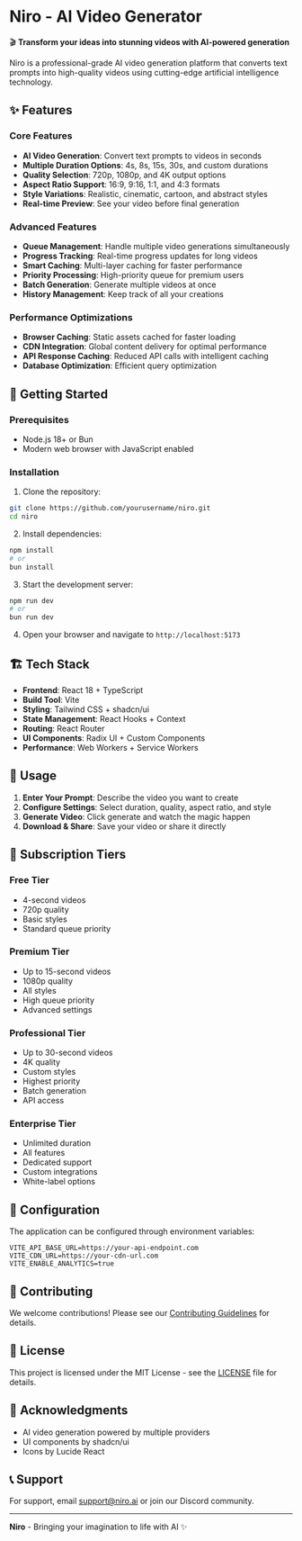 # Niro - AI Video Generator

🎬 **Transform your ideas into stunning videos with AI-powered generation**

Niro is a professional-grade AI video generation platform that converts text prompts into high-quality videos using cutting-edge artificial intelligence technology.

## ✨ Features

### Core Features
- **AI Video Generation**: Convert text prompts to videos in seconds
- **Multiple Duration Options**: 4s, 8s, 15s, 30s, and custom durations
- **Quality Selection**: 720p, 1080p, and 4K output options
- **Aspect Ratio Support**: 16:9, 9:16, 1:1, and 4:3 formats
- **Style Variations**: Realistic, cinematic, cartoon, and abstract styles
- **Real-time Preview**: See your video before final generation

### Advanced Features
- **Queue Management**: Handle multiple video generations simultaneously
- **Progress Tracking**: Real-time progress updates for long videos
- **Smart Caching**: Multi-layer caching for faster performance
- **Priority Processing**: High-priority queue for premium users
- **Batch Generation**: Generate multiple videos at once
- **History Management**: Keep track of all your creations

### Performance Optimizations
- **Browser Caching**: Static assets cached for faster loading
- **CDN Integration**: Global content delivery for optimal performance
- **API Response Caching**: Reduced API calls with intelligent caching
- **Database Optimization**: Efficient query optimization

## 🚀 Getting Started

### Prerequisites
- Node.js 18+ or Bun
- Modern web browser with JavaScript enabled

### Installation

1. Clone the repository:
```bash
git clone https://github.com/yourusername/niro.git
cd niro
```

2. Install dependencies:
```bash
npm install
# or
bun install
```

3. Start the development server:
```bash
npm run dev
# or
bun run dev
```

4. Open your browser and navigate to `http://localhost:5173`

## 🏗️ Tech Stack

- **Frontend**: React 18 + TypeScript
- **Build Tool**: Vite
- **Styling**: Tailwind CSS + shadcn/ui
- **State Management**: React Hooks + Context
- **Routing**: React Router
- **UI Components**: Radix UI + Custom Components
- **Performance**: Web Workers + Service Workers

## 📖 Usage

1. **Enter Your Prompt**: Describe the video you want to create
2. **Configure Settings**: Select duration, quality, aspect ratio, and style
3. **Generate Video**: Click generate and watch the magic happen
4. **Download & Share**: Save your video or share it directly

## 🎯 Subscription Tiers

### Free Tier
- 4-second videos
- 720p quality
- Basic styles
- Standard queue priority

### Premium Tier
- Up to 15-second videos
- 1080p quality
- All styles
- High queue priority
- Advanced settings

### Professional Tier
- Up to 30-second videos
- 4K quality
- Custom styles
- Highest priority
- Batch generation
- API access

### Enterprise Tier
- Unlimited duration
- All features
- Dedicated support
- Custom integrations
- White-label options

## 🔧 Configuration

The application can be configured through environment variables:

```env
VITE_API_BASE_URL=https://your-api-endpoint.com
VITE_CDN_URL=https://your-cdn-url.com
VITE_ENABLE_ANALYTICS=true
```

## 🤝 Contributing

We welcome contributions! Please see our [Contributing Guidelines](CONTRIBUTING.md) for details.

## 📄 License

This project is licensed under the MIT License - see the [LICENSE](LICENSE) file for details.

## 🙏 Acknowledgments

- AI video generation powered by multiple providers
- UI components by shadcn/ui
- Icons by Lucide React

## 📞 Support

For support, email support@niro.ai or join our Discord community.

---

**Niro** - Bringing your imagination to life with AI ✨